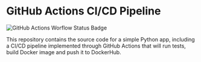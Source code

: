 # GitHub Actions CI/CD Pipeline

![GitHub Actions Worflow Status Badge](https://github.com/THammami01/gh-actions-ci-cd-pipeline/actions/workflows/build-and-push-to-registry.yml/badge.svg)

This repository contains the source code for a simple Python app, including a CI/CD pipeline implemented through GitHub Actions that will run tests, build Docker image and push it to DockerHub.
